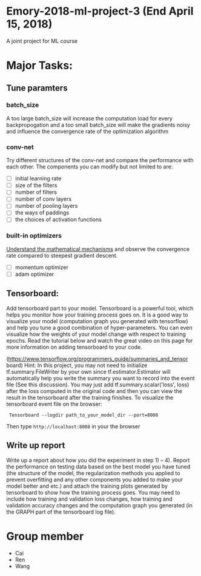 # Emory-2018-ml-project-3 (End April 15, 2018)
A joint project for ML course

# Major Tasks:

## Tune paramters

### batch_size

A too large batch_size will increase the computation load for every backpropogation and a too small batch_size will make the gradients noisy and influence the convergence rate of the optimization algorithm

### conv-net

Try different structures of the conv-net and compare the performance with each other. The components you can modify but not limited to are: 

   - [ ] initial learning rate
   - [ ]  size of the filters
   - [ ] number of filters
   - [ ] number of conv layers
   - [ ] number of pooling layers
   - [ ]  the ways of paddings
   - [ ] the choices of activation functions

### built-in optimizers

[Understand the mathematical mechanisms](https://www.tensorflow.org/api_guides/python/train#Optimizers) and  observe the convergence rate compared to steepest gradient descent.

   - [ ] momentum optimizer
   - [ ] adam optimizer

## Tensorboard:
 Add tensorboard part to your model. Tensorboard is a powerful tool, which helps you monitor how your training process goes on. It is a good way to visualize your model (computation graph you generated with tensorflow) and help you tune a good combination of hyper-parameters. You can even visualize how the weights of your model change with respect to training epochs. Read the tutorial below and watch the great video on this page for more information on adding tensorboard to your code.

(https://www.tensorflow.org/programmers_guide/summaries_and_tensor board)
Hint: In this project, you may not need to initialize tf.summary.FileWriter by your own since tf.estimator.Estimator will automatically help you write the summary you want to record into the event file (See this discussion). You may just add tf.summary.scalar('loss', loss) after the loss computed in the original code and then you can view the result in the tensorboard after the training finishes.
To visualize the tensorboard event file on the browser:

` Tensorboard --logdir path_to_your_model_dir --port=8008`

 Then type `http://localhost:8008`  in your the browser


## Write up report

Write up a report about how you did the experiment in step 1) – 4). Report
the performance on testing data based on the best model you have tuned (the structure of the model, the regularization methods you applied to prevent overfitting and any other components you added to make your model better and etc.) and attach the training plots generated by tensorboard to show how the training process goes. You may need to include how training and validation loss changes, how training and validation accuracy changes and the computation graph you generated (in the GRAPH part of the tensorboard log file).



# Group member

* Cai
* Ren
* Wang

